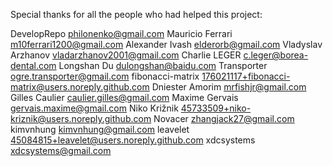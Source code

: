 Special thanks for all the people who had helped this project:

DevelopRepo <philonenko@gmail.com>
Mauricio Ferrari <m10ferrari1200@gmail.com>
Alexander Ivash <elderorb@gmail.com>
Vladyslav Arzhanov <vladarzhanov2001@gmail.com>
Charlie LEGER <c.leger@borea-dental.com>
Longshan Du <dulongshan@baidu.com>
Transporter <ogre.transporter@gmail.com>
fibonacci-matrix <176021117+fibonacci-matrix@users.noreply.github.com>
Dniester Amorim <mrfishjr@gmail.com>
Gilles Caulier <caulier.gilles@gmail.com>
Maxime Gervais <gervais.maxime@gmail.com>
Niko Križnik <45733509+niko-kriznik@users.noreply.github.com>
Novacer <zhangjack27@gmail.com>
kimvnhung <kimvnhung@gmail.com>
leavelet <45084815+leavelet@users.noreply.github.com>
xdcsystems <xdcsystems@gmail.com>
